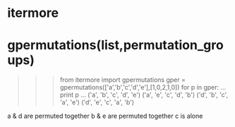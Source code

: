 # itermore
# gpermutations(list,permutation_groups)
>>> from itermore import gpermutations
>>> gper = gpermutations(['a','b','c','d','e'],[1,0,2,1,0])
>>> for p in gper:
...     print p
...
('a', 'b', 'c', 'd', 'e')
('a', 'e', 'c', 'd', 'b')
('d', 'b', 'c', 'a', 'e')
('d', 'e', 'c', 'a', 'b')


a & d are permuted together
b & e are permuted together
c is alone
